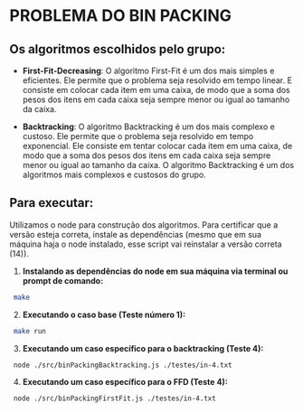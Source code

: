 # PROBLEMA DO BIN PACKING

## Os algoritmos escolhidos pelo grupo:

- **First-Fit-Decreasing**: O algoritmo First-Fit é um dos mais simples e eficientes. Ele permite que o problema seja resolvido em tempo linear. E consiste em colocar cada item em uma caixa, de modo que a soma dos pesos dos itens em cada caixa seja sempre menor ou igual ao tamanho da caixa.

- **Backtracking**: O algoritmo Backtracking é um dos mais complexo e custoso. Ele permite que o problema seja resolvido em tempo exponencial. Ele consiste em tentar colocar cada item em uma caixa, de modo que a soma dos pesos dos itens em cada caixa seja sempre menor ou igual ao tamanho da caixa. O algoritmo Backtracking é um dos algoritmos mais complexos e custosos do grupo.


## Para executar:

Utilizamos o node para construção dos algoritmos.
Para certificar que a versão esteja correta, instale as dependências (mesmo que em sua máquina haja o node instalado, esse script vai reinstalar a versão correta (14)).

  1. **Instalando as dependências do node em sua máquina via terminal ou prompt de comando:**
  ```bash
   make
   ```
  
  2. **Executando o caso base (Teste número 1):**
  ```bash
   make run
   ```

  3. **Executando um caso específico para o backtracking (Teste 4):**
  ```bash
   node ./src/binPackingBacktracking.js ./testes/in-4.txt
   ```

  4. **Executando um caso específico para o FFD (Teste 4):**
  ```bash
   node ./src/binPackingFirstFit.js ./testes/in-4.txt
   ``` 